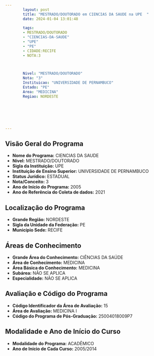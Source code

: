 ```yaml
---
        layout: post
        title: "MESTRADO/DOUTORADO em CIENCIAS DA SAUDE na UPE  "
        date: 2024-01-04 13:01:48
     
        tags:
        - MESTRADO/DOUTORADO
        - "CIENCIAS-DA-SAUDE"
        - "UPE"
        - "PE"
        - CIDADE:RECIFE
        - NOTA:3
        
       

        Nivel: "MESTRADO/DOUTORADO"
        Nota: "3"
        Instituicao: "UNIVERSIDADE DE PERNAMBUCO"
        Estado: "PE"
        Area: "MEDICINA"
        Regiao: NORDESTE
        
        
        
        
        
        
---
```

## Visão Geral do Programa
- **Nome do Programa:** CIENCIAS DA SAUDE
- **Nível:** MESTRADO/DOUTORADO
- **Sigla da Instituição:** UPE
- **Instituição de Ensino Superior:** UNIVERSIDADE DE PERNAMBUCO
- **Status Jurídico:** ESTADUAL
- **Nota/Conceito:** 3
- **Ano de Início do Programa:** 2005
- **Ano de Referência do Coleta de dados:** 2021

## Localização do Programa
- **Grande Região:** NORDESTE
- **Sigla da Unidade da Federação:** PE
- **Município Sede:** RECIFE

## Áreas de Conhecimento
- **Grande Área do Conhecimento:** CIÊNCIAS DA SAÚDE
- **Área de Conhecimento:** MEDICINA
- **Área Básica do Conhecimento:** MEDICINA
- **Subárea:** NÃO SE APLICA
- **Especialidade:** NÃO SE APLICA

## Avaliação e Código do Programa
- **Código Identificador da Área de Avaliação:** 15
- **Área de Avaliação:** MEDICINA I
- **Código do Programa de Pós-Graduação:** 25004018009P7


## Modalidade e Ano de Início do Curso
- **Modalidade do Programa:** ACADÊMICO
- **Ano de Início de Cada Curso:** 2005/2014
